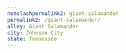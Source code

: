```yaml
---
﻿nonslashpermalink2: giant-salamander
permalink2: /giant-salamander/
alley: Giant Salamander
city: Johnson City
state: Tennessee
---
```


